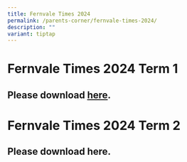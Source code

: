 ```yaml
---
title: Fernvale Times 2024
permalink: /parents-corner/fernvale-times-2024/
description: ""
variant: tiptap
---
```

<h1><strong>Fernvale Times 2024 Term 1</strong></h1>
<h2>Please download <a href="/files/FernvaleTimes_Term1_new.pdf" rel="noopener noreferrer nofollow" target="_blank">here</a>.</h2>
<p></p>
<h1><strong>Fernvale Times 2024 Term 2</strong></h1>
<h2>Please download here.</h2>
<p></p>